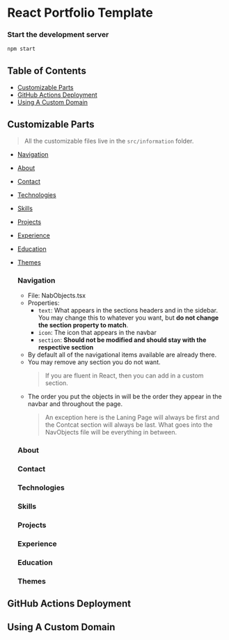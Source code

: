 # React Portfolio Template

### Start the development server
```sh
npm start
```

<!-- TABLE OF CONTENTS -->
## Table of Contents
* [Customizable Parts](#customizable-parts)
* [GitHub Actions Deployment](#github-actions-deployment)
* [Using A Custom Domain](#using-a-custom-domain)

<!-- HOW TO CUSTOMIZE THE TEMPLATE -->
## Customizable Parts
> All the customizable files live in the `src/information` folder.
* [Navigation](#navigation)
* [About](#about)
* [Contact](#contact)
* [Technologies](#technologies)
* [Skills](#skills)
* [Projects](#projects)
* [Experience](#experience)
* [Education](#education)
* [Themes](#themes)

    ### Navigation
    * File: NabObjects.tsx
    * Properties:
        * `text`: What appears in the sections headers and in the sidebar. You may change this to whatever you want, but **do not change the section property to match**.
        * `icon`: The icon that appears in the navbar
        * `section`: **Should not be modified and should stay with the respective section**
    * By default all of the navigational items available are already there.
    * You may remove any section you do not want.
        > If you are fluent in React, then you can add in a custom section.
    * The order you put the objects in will be the order they appear in the navbar and throughout the page.
        > An exception here is the Laning Page will always be first and the Contcat section will always be last. What goes into the NavObjects file will be everything in between.
    
    ### About
    ### Contact
    ### Technologies
    ### Skills
    ### Projects
    ### Experience
    ### Education
    ### Themes

<!-- SETUP AUTO DEPLOYMENT -->
## GitHub Actions Deployment

<!-- CUSTOM DOMAIN USAGE -->
## Using A Custom Domain
